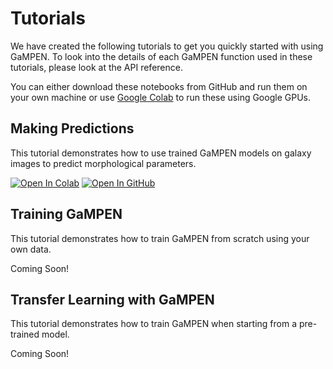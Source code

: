 # Tutorials

We have created the following tutorials to get you quickly started with using GaMPEN. To look into the details of each GaMPEN function used in these tutorials, please look at the API reference.

You can either download these notebooks from GitHub and run them on your own machine or use [Google Colab](https://colab.research.google.com/) to run these using Google GPUs. 

## Making Predictions

This tutorial demonstrates how to use trained GaMPEN models on galaxy images to predict morphological parameters.

[![Open In Colab](https://colab.research.google.com/assets/colab-badge.svg)](https://colab.research.google.com/github/aritraghsh09/GaMPEN/blob/master/tutorials/Making_predictions_tutorial.ipynb)
[![Open In GitHub](https://img.shields.io/badge/|%20-Open%20in%20GitHub-informational?logo=github)](https://github.com/aritraghsh09/GaMPEN/blob/master/tutorials/Making_predictions_tutorial.ipynb)

## Training GaMPEN 

This tutorial demonstrates how to train GaMPEN from scratch using your own data. 

Coming Soon! 

## Transfer Learning with GaMPEN 

This tutorial demonstrates how to train GaMPEN when starting from a pre-trained model.

Coming Soon! 





